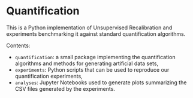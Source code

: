 # Quantification

This is a Python implementation of Unsupervised Recalibration and experiments benchmarking it against standard quantification algorithms.

Contents:
  - `quantification`: a small package implementing the quantification algorithms and methods for generating artificial data sets,
  - `experiments`: Python scripts that can be used to reproduce our quantification experiments,
  - `analyses`: Jupyter Notebooks used to generate plots summarizing the CSV files generated by the experiments.
